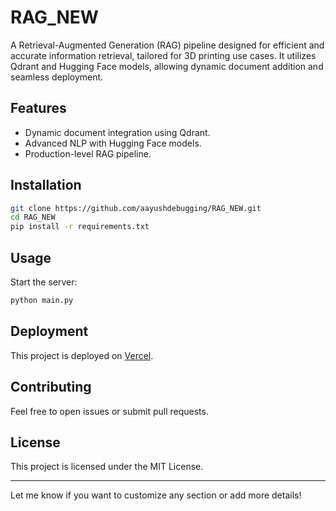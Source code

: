 

# RAG_NEW

A Retrieval-Augmented Generation (RAG) pipeline designed for efficient and accurate information retrieval, tailored for 3D printing use cases. It utilizes Qdrant and Hugging Face models, allowing dynamic document addition and seamless deployment.

## Features
- Dynamic document integration using Qdrant.
- Advanced NLP with Hugging Face models.
- Production-level RAG pipeline.

## Installation
```bash
git clone https://github.com/aayushdebugging/RAG_NEW.git
cd RAG_NEW
pip install -r requirements.txt
```

## Usage
Start the server:
```bash
python main.py
```

## Deployment
This project is deployed on [Vercel](https://rag-new-wine.vercel.app).

## Contributing
Feel free to open issues or submit pull requests.

## License
This project is licensed under the MIT License.

---

Let me know if you want to customize any section or add more details!
